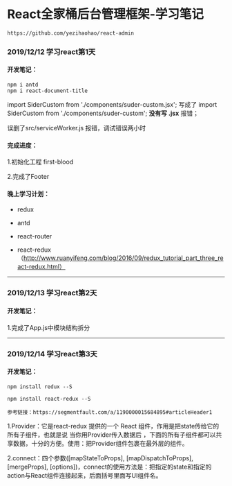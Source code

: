 # React全家桶后台管理框架-学习笔记

```
https://github.com/yezihaohao/react-admin
```



### 2019/12/12 学习react第1天

#### 开发笔记：

```
npm i antd
npm i react-document-title
```



import SiderCustom from './components/suder-custom.jsx'; 写成了 import SiderCustom from './components/suder-custom';   **没有写 .jsx** 报错；

误删了src/serviceWorker.js  报错，调试错误两小时

#### 完成进度：

1.初始化工程 first-blood

2.完成了Footer

#### 晚上学习计划：

- redux

- antd

- react-router

- react-redux   （http://www.ruanyifeng.com/blog/2016/09/redux_tutorial_part_three_react-redux.html）

------



### 2019/12/13 学习react第2天

#### 开发笔记：

1.完成了App.js中模块结构拆分



------



### 2019/12/14 学习react第3天

#### 开发笔记：

```
npm install redux --S

npm install react-redux --S

参考链接：https://segmentfault.com/a/1190000015684895#articleHeader1
```

1.Provider：它是react-redux 提供的一个 React 组件，作用是把state传给它的所有子组件，也就是说 当你用Provider传入数据后 ，下面的所有子组件都可以共享数据，十分的方便。使用：把Provider组件包裹在最外层的组件。

2.connect：四个参数([mapStateToProps], [mapDispatchToProps], [mergeProps], [options])，connect的使用方法是：把指定的state和指定的action与React组件连接起来，后面括号里面写UI组件名。

































